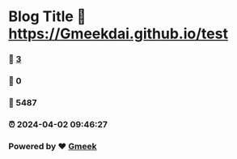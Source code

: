 # Blog Title :link: https://Gmeekdai.github.io/test 
### :page_facing_up: [3](https://Gmeekdai.github.io/test/tag.html) 
### :speech_balloon: 0 
### :hibiscus: 5487 
### :alarm_clock: 2024-04-02 09:46:27 
### Powered by :heart: [Gmeek](https://github.com/Meekdai/Gmeek)
